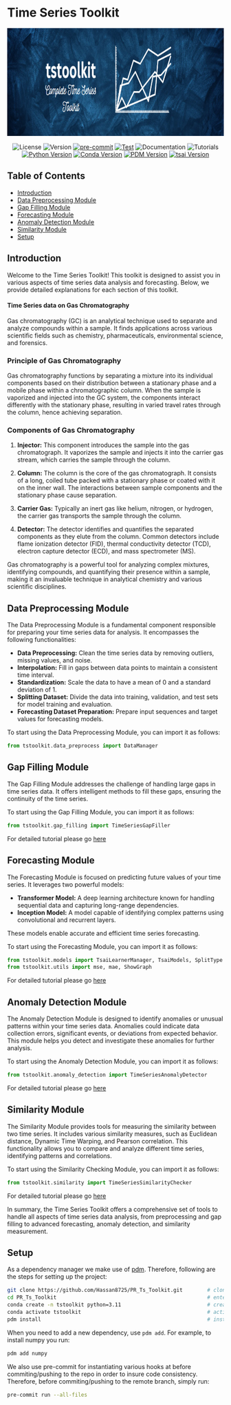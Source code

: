 # Time Series Toolkit

<div align="center">
  <img src="assets/tstoolkit_logo.png" width="1000" height="250" alt="Project Logo">
</div>

<div align="center">

![License](https://img.shields.io/badge/License-MIT-blue.svg)
![Version](https://img.shields.io/badge/Version-1.0-brightgreen.svg)
[![pre-commit](https://github.com/Hassan8725/PR_Ts_Toolkit/actions/workflows/pre-commit.yaml/badge.svg)](https://github.com/Hassan8725/PR_Ts_Toolkit/actions/workflows/pre-commit.yaml)
[![Test](https://github.com/Hassan8725/PR_Ts_Toolkit/actions/workflows/test.yaml/badge.svg)](https://github.com/Hassan8725/PR_Ts_Toolkit/actions/workflows/test.yaml)
![Documentation](https://img.shields.io/badge/Documentation-Sphinx-blue.svg)
![Tutorials](https://img.shields.io/badge/Tutorials-Available-green)
[![Python Version](https://img.shields.io/badge/Python-3.11.5-blue.svg)](https://www.python.org/downloads/)
[![Conda Version](https://img.shields.io/badge/Conda-23.5.2-blue.svg)](https://docs.conda.io/en/latest/)
[![PDM Version](https://img.shields.io/badge/PDM-2.9.0-blue.svg)](https://pdm.fming.dev/)
[![tsai Version](https://img.shields.io/badge/tsai-%E2%89%A50.3.7-blue.svg)](https://pypi.org/project/tsai/)

</div>

## Table of Contents
- [Introduction](#introduction)
- [Data Preprocessing Module](#data-preprocessing-module)
- [Gap Filling Module](#gap-filling-module)
- [Forecasting Module](#forecasting-module)
- [Anomaly Detection Module](#anomaly-detection-module)
- [Similarity Module](#similarity-module)
- [Setup](#setup)


## Introduction

Welcome to the Time Series Toolkit! This toolkit is designed to assist you in various aspects of time series data analysis and forecasting. Below, we provide detailed explanations for each section of this toolkit.

#### Time Series data on Gas Chromatography

Gas chromatography (GC) is an analytical technique used to separate and analyze compounds within a sample. It finds applications across various scientific fields such as chemistry, pharmaceuticals, environmental science, and forensics.

### Principle of Gas Chromatography

Gas chromatography functions by separating a mixture into its individual components based on their distribution between a stationary phase and a mobile phase within a chromatographic column. When the sample is vaporized and injected into the GC system, the components interact differently with the stationary phase, resulting in varied travel rates through the column, hence achieving separation.

### Components of Gas Chromatography

1. **Injector:** This component introduces the sample into the gas chromatograph. It vaporizes the sample and injects it into the carrier gas stream, which carries the sample through the column.

2. **Column:** The column is the core of the gas chromatograph. It consists of a long, coiled tube packed with a stationary phase or coated with it on the inner wall. The interactions between sample components and the stationary phase cause separation.

3. **Carrier Gas:** Typically an inert gas like helium, nitrogen, or hydrogen, the carrier gas transports the sample through the column.

4. **Detector:** The detector identifies and quantifies the separated components as they elute from the column. Common detectors include flame ionization detector (FID), thermal conductivity detector (TCD), electron capture detector (ECD), and mass spectrometer (MS).

Gas chromatography is a powerful tool for analyzing complex mixtures, identifying compounds, and quantifying their presence within a sample, making it an invaluable technique in analytical chemistry and various scientific disciplines.

## Data Preprocessing Module

The Data Preprocessing Module is a fundamental component responsible for preparing your time series data for analysis. It encompasses the following functionalities:

- **Data Preprocessing:** Clean the time series data by removing outliers, missing values, and noise.
- **Interpolation:** Fill in gaps between data points to maintain a consistent time interval.
- **Standardization:** Scale the data to have a mean of 0 and a standard deviation of 1.
- **Splitting Dataset:** Divide the data into training, validation, and test sets for model training and evaluation.
- **Forecasting Dataset Preparation:** Prepare input sequences and target values for forecasting models.

To start using the Data Preprocessing Module, you can import it as follows:
```python
from tstoolkit.data_preprocess import DataManager
```

## Gap Filling Module

The Gap Filling Module addresses the challenge of handling large gaps in time series data. It offers intelligent methods to fill these gaps, ensuring the continuity of the time series.

To start using the Gap Filling Module, you can import it as follows:
```python
from tstoolkit.gap_filling import TimeSeriesGapFiller
```

For detailed tutorial please go [here](tutorials/Gap_Filling.ipynb)

## Forecasting Module

The Forecasting Module is focused on predicting future values of your time series. It leverages two powerful models:

- **Transformer Model:** A deep learning architecture known for handling sequential data and capturing long-range dependencies.
- **Inception Model:** A model capable of identifying complex patterns using convolutional and recurrent layers.

These models enable accurate and efficient time series forecasting.

To start using the Forecasting Module, you can import it as follows:
```python
from tstoolkit.models import TsaiLearnerManager, TsaiModels, SplitType
from tstoolkit.utils import mse, mae, ShowGraph
```

For detailed tutorial please go [here](tutorials/Forecasting_Tutorial.ipynb)

## Anomaly Detection Module

The Anomaly Detection Module is designed to identify anomalies or unusual patterns within your time series data. Anomalies could indicate data collection errors, significant events, or deviations from expected behavior. This module helps you detect and investigate these anomalies for further analysis.

To start using the Anomaly Detection Module, you can import it as follows:
```python
from tstoolkit.anomaly_detection import TimeSeriesAnomalyDetector
```

For detailed tutorial please go [here](tutorials/Anomaly_detection.ipynb)

## Similarity Module

The Similarity Module provides tools for measuring the similarity between two time series. It includes various similarity measures, such as Euclidean distance, Dynamic Time Warping, and Pearson correlation. This functionality allows you to compare and analyze different time series, identifying patterns and correlations.

To start using the Similarity Checking Module, you can import it as follows:
```python
from tstoolkit.similarity import TimeSeriesSimilarityChecker
```

For detailed tutorial please go [here](tutorials/Similarity_checker.ipynb)

In summary, the Time Series Toolkit offers a comprehensive set of tools to handle all aspects of time series data analysis, from preprocessing and gap filling to advanced forecasting, anomaly detection, and similarity measurement.

## Setup

As a dependency manager we make use of [pdm](https://pdm.fming.dev/latest/). Therefore, following are the steps for setting up the project:

```sh
git clone https://github.com/Hassan8725/PR_Ts_Toolkit.git        # clone the repository
cd PR_Ts_Toolkit                                                 # enter the project folder
conda create -n tstoolkit python=3.11                            # create a new conda environment
conda activate tstoolkit                                         # activate the created conda environment
pdm install                                                      # install the dependencies within the environment
```

When you need to add a new dependency, use `pdm add`. For example, to install numpy you run:

```sh
pdm add numpy
```

We also use pre-commit for instantiating various hooks at before commiting/pushing to the repo in order to insure code consistency. Therefore, before commiting/pushing to the remote branch, simply run:

```sh
pre-commit run --all-files
```
